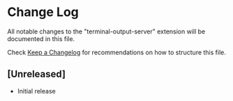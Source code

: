 # Change Log

All notable changes to the "terminal-output-server" extension will be documented in this file.

Check [Keep a Changelog](http://keepachangelog.com/) for recommendations on how to structure this file.

## [Unreleased]

- Initial release